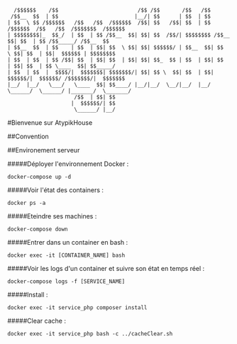 ```
  /$$$$$$    /$$                         /$$ /$$       /$$   /$$                                        
 /$$__  $$  | $$                        |__/| $$      | $$  | $$                                        
| $$  \ $$ /$$$$$$   /$$   /$$  /$$$$$$  /$$| $$   /$$| $$  | $$  /$$$$$$  /$$   /$$  /$$$$$$$  /$$$$$$ 
| $$$$$$$$|_  $$_/  | $$  | $$ /$$__  $$| $$| $$  /$$/| $$$$$$$$ /$$__  $$| $$  | $$ /$$_____/ /$$__  $$
| $$__  $$  | $$    | $$  | $$| $$  \ $$| $$| $$$$$$/ | $$__  $$| $$  \ $$| $$  | $$|  $$$$$$ | $$$$$$$$
| $$  | $$  | $$ /$$| $$  | $$| $$  | $$| $$| $$_  $$ | $$  | $$| $$  | $$| $$  | $$ \____  $$| $$_____/
| $$  | $$  |  $$$$/|  $$$$$$$| $$$$$$$/| $$| $$ \  $$| $$  | $$|  $$$$$$/|  $$$$$$/ /$$$$$$$/|  $$$$$$$
|__/  |__/   \___/   \____  $$| $$____/ |__/|__/  \__/|__/  |__/ \______/  \______/ |_______/  \_______/
                     /$$  | $$| $$                                                                      
                    |  $$$$$$/| $$                                                                      
                     \______/ |__/                                                                      
```

#Bienvenue sur AtypikHouse

##Convention

##Environement serveur

#####Déployer l'environnement Docker :
``` 
docker-compose up -d 
```
#####Voir l'état des containers : 
``` 
docker ps -a
```
#####Eteindre ses machines :
```
docker-compose down
```
#####Entrer dans un container en bash :
```
docker exec -it [CONTAINER_NAME] bash
```
#####Voir les logs d'un container et suivre son état en temps réel :
```
docker-compose logs -f [SERVICE_NAME]
```
#####Install : 
```
docker exec -it service_php composer install
```
#####Clear cache : 
```
docker exec -it service_php bash -c ../cacheClear.sh
```